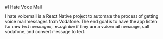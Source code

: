 #I Hate Voice Mail

I hate voicemail is a React Native project to automate the process of getting voice mail messages from Vodafone. The end goal is to have the app listen for new text messages, recoginise if they are a voicemail message, call vodafone, and convert message to text. 
